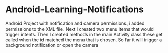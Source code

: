 # Android-Learning-Notifications
Android Project with notification and camera permissions, i added permissions to the XML file. Next I created two menu items that would trigger intents. Then I created methods in the main Activity class these get called when the id matched the menu that is chosen. So far it will trigger a background notification or open the camera
